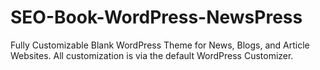 # SEO-Book-WordPress-NewsPress
Fully Customizable Blank WordPress Theme for News, Blogs, and Article Websites. All customization is via the default WordPress Customizer.
